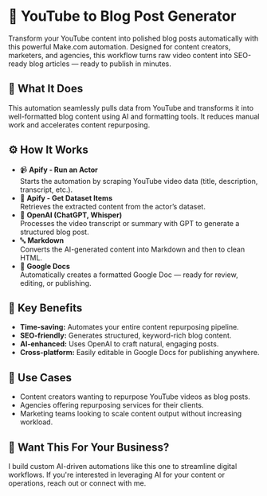 <h1>🎥 YouTube to Blog Post Generator</h1>

<p>Transform your YouTube content into polished blog posts automatically with this powerful Make.com automation. Designed for content creators, marketers, and agencies, this workflow turns raw video content into SEO-ready blog articles — ready to publish in minutes.</p>

<h2>🧠 What It Does</h2>
<p>This automation seamlessly pulls data from YouTube and transforms it into well-formatted blog content using AI and formatting tools. It reduces manual work and accelerates content repurposing.</p>

<h2>⚙️ How It Works</h2>
<ul>
  <li>📹 <strong>Apify - Run an Actor</strong><br>
  Starts the automation by scraping YouTube video data (title, description, transcript, etc.).</li>

  <li>📂 <strong>Apify - Get Dataset Items</strong><br>
  Retrieves the extracted content from the actor’s dataset.</li>

  <li>🧠 <strong>OpenAI (ChatGPT, Whisper)</strong><br>
  Processes the video transcript or summary with GPT to generate a structured blog post.</li>

  <li>🔤 <strong>Markdown</strong><br>
  Converts the AI-generated content into Markdown and then to clean HTML.</li>

  <li>📄 <strong>Google Docs</strong><br>
  Automatically creates a formatted Google Doc — ready for review, editing, or publishing.</li>
</ul>

<h2>🚀 Key Benefits</h2>
<ul>
  <li><strong>Time-saving:</strong> Automates your entire content repurposing pipeline.</li>
  <li><strong>SEO-friendly:</strong> Generates structured, keyword-rich blog content.</li>
  <li><strong>AI-enhanced:</strong> Uses OpenAI to craft natural, engaging posts.</li>
  <li><strong>Cross-platform:</strong> Easily editable in Google Docs for publishing anywhere.</li>
</ul>

<h2>🧩 Use Cases</h2>
<ul>
  <li>Content creators wanting to repurpose YouTube videos as blog posts.</li>
  <li>Agencies offering repurposing services for their clients.</li>
  <li>Marketing teams looking to scale content output without increasing workload.</li>
</ul>

<h2>📌 Want This For Your Business?</h2>
<p>I build custom AI-driven automations like this one to streamline digital workflows. If you're interested in leveraging AI for your content or operations, reach out or connect with me.</p>
